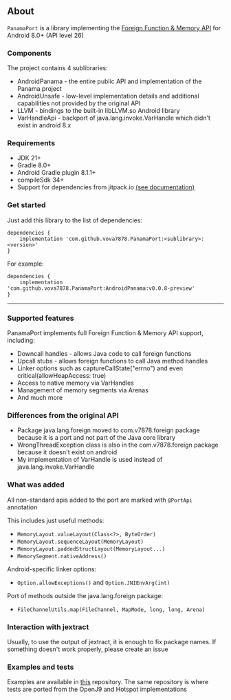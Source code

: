 ## About

`PanamaPort` is a library implementing the [Foreign Function & Memory API](https://openjdk.org/jeps/454) for Android 8.0+ (API level 26)

### Components

The project contains 4 sublibraries:

- AndroidPanama - the entire public API and implementation of the Panama project
- AndroidUnsafe - low-level implementation details and additional capabilities not provided by the original API
- LLVM - bindings to the built-in libLLVM.so Android library
- VarHandleApi - backport of java.lang.invoke.VarHandle which didn't exist in android 8.x

### Requirements

- JDK 21+
- Gradle 8.0+
- Android Gradle plugin 8.1.1+
- compileSdk 34+
- Support for dependencies from jitpack.io [(see documentation)](https://docs.jitpack.io/)

### Get started

Just add this library to the list of dependencies:

```
dependencies {
    implementation 'com.github.vova7878.PanamaPort:<sublibrary>:<version>'
}
```

For example:

```
dependencies {
    implementation 'com.github.vova7878.PanamaPort:AndroidPanama:v0.0.8-preview'
}
```

---

### Supported features

PanamaPort implements full Foreign Function & Memory API support, including:

- Downcall handles - allows Java code to call foreign functions
- Upcall stubs - allows foreign functions to call Java method handles
- Linker options such as captureCallState("errno") and even critical(allowHeapAccess: true)
- Access to native memory via VarHandles
- Management of memory segments via Arenas
- And much more

### Differences from the original API

- Package java.lang.foreign moved to com.v7878.foreign package because it is a port and not part of the Java core library
- WrongThreadException class is also in the com.v7878.foreign package because it doesn't exist on android
- My implementation of VarHandle is used instead of java.lang.invoke.VarHandle

### What was added

All non-standard apis added to the port are marked with `@PortApi` annotation

This includes just useful methods:

- `MemoryLayout.valueLayout(Class<?>, ByteOrder)`
- `MemoryLayout.sequenceLayout(MemoryLayout)`
- `MemoryLayout.paddedStructLayout(MemoryLayout...)`
- `MemorySegment.nativeAddress()`

Android-specific linker options:

- `Option.allowExceptions()` and `Option.JNIEnvArg(int)`

Port of methods outside the java.lang.foreign package:

- `FileChannelUtils.map(FileChannel, MapMode, long, long, Arena)`

### Interaction with jextract

Usually, to use the output of jextract, it is enough to fix package names. If something doesn't work properly, please create an issue

### Examples and tests

Examples are available in [this](https://github.com/vova7878/PanamaExamples) repository. The same repository is where tests are ported from the OpenJ9 and Hotspot implementations

